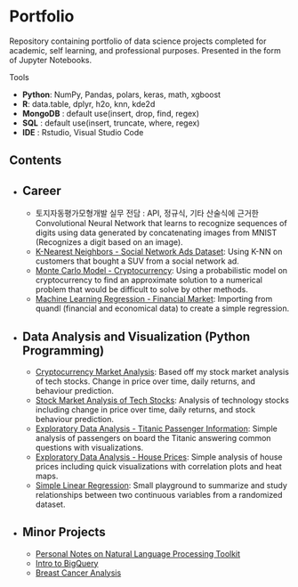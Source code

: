 # Portfolio
Repository containing portfolio of data science projects completed for academic, self learning, and professional purposes. Presented in the form of Jupyter Notebooks.

Tools
  - **Python**: NumPy, Pandas, polars, keras, math, xgboost
  - **R**: data.table, dplyr, h2o, knn, kde2d
  - **MongoDB** : default use(insert, drop, find, regex)
  - **SQL** : default use(insert, truncate, where, regex)
  - **IDE** : Rstudio, Visual Studio Code

## Contents
- ## Career
    - 토지자동평가모형개발 실무 전담 : API, 정규식, 기타 산술식에 근거한 Convolutional Neural Network that learns to recognize sequences of digits using data generated by concatenating images from MNIST (Recognizes a digit based on an image).
    - [K-Nearest Neighbors - Social Network Ads Dataset](https://github.com/melvfernandez/data_science_portfolio/blob/master/K_Nearest_Neighbors/K-Nearest%20Neighbors%20On%20Social%20Network%20Ads.ipynb): Using K-NN on customers that bought a SUV from a social network ad.
     - [Monte Carlo Model - Cryptocurrency](https://github.com/melvfernandez/data_science_portfolio/blob/master/Cryptocurrency%20Market%20Analysis.ipynb): Using a probabilistic model on cryptocurrency to find an approximate solution to a numerical problem that would be difficult to solve by other methods.
     - [Machine Learning Regression - Financial Market](https://github.com/melvfnz/data_science_portfolio/blob/master/Regression%20-%20Machine%20Learning.ipynb): Importing from quandl (financial and economical data) to create a simple regression.
    
- ## Data Analysis and Visualization (Python Programming)
    - [Cryptocurrency Market Analysis](https://github.com/melvfernandez/data_science_portfolio/blob/master/Cryptocurrency%20Market%20Analysis.ipynb): Based off my stock market analysis of tech stocks. Change in price over time, daily returns, and behaviour prediction.
    - [Stock Market Analysis of Tech Stocks](https://github.com/melvfernandez/data__scientist_portfolio/blob/master/Stock%20Market%20Analysis%20for%20Tech%20Stocks.ipynb): Analysis of technology stocks including change in price over time, daily returns, and stock behaviour prediction.
    - [Exploratory Data Analysis - Titanic Passenger Information](https://github.com/melvfnz/data_science_portfolio/blob/master/kaggle_titanic.ipynb): Simple analysis of passengers on board the Titanic answering common questions with visualizations. 
    - [Exploratory Data Analysis - House Prices](https://github.com/melvfernandez/data_science_portfolio/blob/master/Exploratory%20Data%20Analysis%20of%20House%20Prices.ipynb): Simple analysis of house prices including quick visualizations with correlation plots and heat maps.
     - [Simple Linear Regression](https://github.com/melvfernandez/data_science_portfolio/blob/master/Simple%20Linear%20Regression.ipynb): Small playground to summarize and study relationships between two continuous variables from a randomized dataset.
 
     
- ## Minor Projects
    - [Personal Notes on Natural Language Processing Toolkit](https://github.com/melvfnz/data_science_portfolio/blob/master/Natural%20Language%20Processing%20Personal%20Notes.ipynb)
    - [Intro to BigQuery](https://github.com/melvfnz/data_science_portfolio/blob/master/Intro%20to%20BigQuery%20.ipynb)
    - [Breast Cancer Analysis](https://github.com/melvfnz/data_science_portfolio/blob/master/Breast%20Cancer%20Analysis.ipynb)

